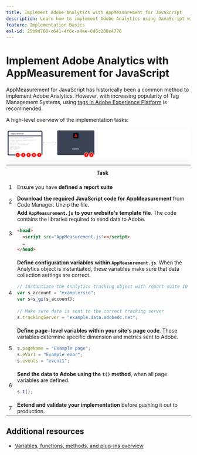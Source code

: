 ```yaml
---
title: Implement Adobe Analytics with AppMeasurement for JavaScript
description: Learn how to implement Adobe Analytics using JavaScript without a tag management system.
feature: Implementation Basics
exl-id: 25b9d768-c641-4f6c-a4ae-0d6c238c4776
---
```

# Implement Adobe Analytics with AppMeasurement for JavaScript

AppMeasurement for JavaScript has historically been a common method to implement Adobe Analytics. However, with increasing popularity of Tag Management Systems, using [tags in Adobe Experience Platform](../launch/overview.md) is recommended.

A high-level overview of the implementation tasks: 

![Implementing Adobe Analytivs with AppMeasurement overview](../assets/appmeasurement-annotated.png)

<table>

<tr>
<th style="width:5%"></th><th style="width:75%"><b>Task</b></th><th style="width:20%"><b>More Information</b></th>
</tr>

<tr>
<td>1</td><td>Ensure you have <b>defined a report suite</b></td><td><a href="../../admin/admin/c-manage-report-suites/report-suites-admin.md">Report Suite Manager</a></td>
</tr>

<tr>
<td>2</td><td><b>Download the required JavaScript code for AppMeasurement</b> from Code Manager. Unzip the file.</td><td><a href="../../admin/admin/code-manager-admin.md">Code Manager</a></td>
</tr>

<tr>
<td>3</td><td><b>Add <code>AppMeasurement.js</code> to your website's template file</b>. The code contains the libraries required to send data to Adobe.

```html
<head>
  <script src="AppMeasurement.js"></script>
  …
</head>
```

</td><td></td>
</tr>

<tr>
<td>4</td><td><b>Define configuration variables within <code>AppMeasurement.js</code></b>. When the Analytics object is instantiated, these variables make sure that data collection settings are correct.

```JavaScript
// Instantiate the Analytics tracking object with report suite ID
var s_account = "examplersid";
var s=s_gi(s_account);
 
// Make sure data is sent to the correct tracking server
s.trackingServer = "example.data.adobedc.net";
```

</td><td><a href="../vars/config-vars/configuration-variables.md">Configuration Variables</a></td>
</tr>

<tr>
<td>5</td><td><b>Define page-level variables within your site's page code</b>. These variables determine specific dimension and metrics sent to Adobe.

```js
s.pageName = "Example page";
s.eVar1 = "Example eVar";
s.events = "event1";
```

</td><td><a href="../vars/page-vars/page-variables.md">Page Variables</a></td>
</tr>

<tr>
<td>6</td><td><b>Send the data to Adobe using the <code>t()</code> method</b>, when all page variables are defined.

```js
s.t();
```

</td><td><a href="../vars/functions/t-method.md">t() method</a></td>
</tr>

<tr>
<td>7</td><td><b>Extend and validate your implementation</b> before pushing it out to production.</b></td><td></td>
</tr>

</table>

## Additional resources

- [Variables, functions, methods, and plug-ins overview](../vars/overview.md)

